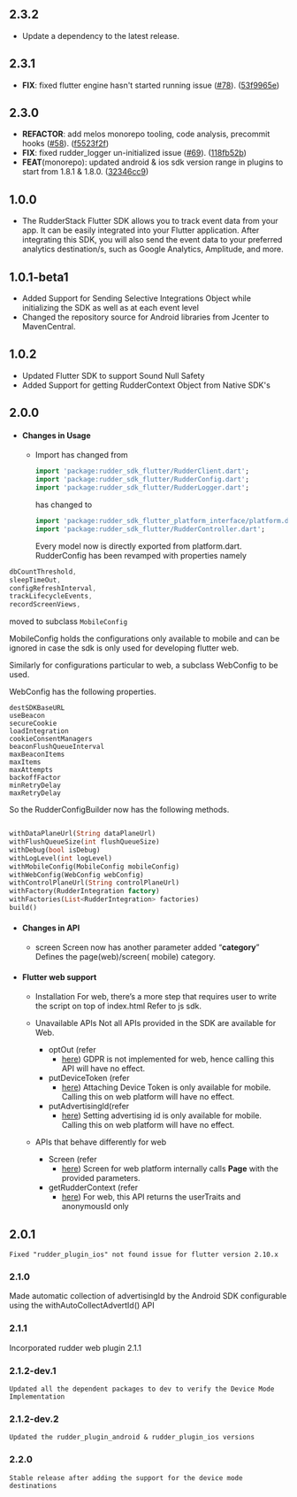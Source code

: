 ## 2.3.2

 - Update a dependency to the latest release.

## 2.3.1

 - **FIX**: fixed flutter engine hasn't started running issue ([#78](https://github.com/rudderlabs/rudder-sdk-flutter/issues/78)). ([53f9965e](https://github.com/rudderlabs/rudder-sdk-flutter/commit/53f9965e63c0ec36e3b298956c1df1a231f5a2e0))

## 2.3.0

 - **REFACTOR**: add melos monorepo tooling, code analysis, precommit hooks ([#58](https://github.com/rudderlabs/rudder-sdk-flutter/issues/58)). ([f5523f2f](https://github.com/rudderlabs/rudder-sdk-flutter/commit/f5523f2fb41b723f1d0b1c090fbc880a79049aab))
 - **FIX**: fixed rudder_logger un-initialized issue ([#69](https://github.com/rudderlabs/rudder-sdk-flutter/issues/69)). ([118fb52b](https://github.com/rudderlabs/rudder-sdk-flutter/commit/118fb52b7011282f3200be3d47a30cc548563350))
 - **FEAT**(monorepo): updated android & ios sdk version range in plugins to start from 1.8.1 & 1.8.0. ([32346cc9](https://github.com/rudderlabs/rudder-sdk-flutter/commit/32346cc9e0da51e7cdca1daf5ab2a1ac2b8b1a88))

## 1.0.0

* The RudderStack Flutter SDK allows you to track event data from your app. It can be easily
  integrated into your Flutter application. After integrating this SDK, you will also send the event
  data to your preferred analytics destination/s, such as Google Analytics, Amplitude, and more.

## 1.0.1-beta1

* Added Support for Sending Selective Integrations Object while initializing the SDK as well as at
  each event level
* Changed the repository source for Android libraries from Jcenter to MavenCentral.

## 1.0.2

* Updated Flutter SDK to support Sound Null Safety
* Added Support for getting RudderContext Object from Native SDK's

## 2.0.0

* #### Changes in Usage
    * Import has changed from

      ```dart
      import 'package:rudder_sdk_flutter/RudderClient.dart';
      import 'package:rudder_sdk_flutter/RudderConfig.dart';
      import 'package:rudder_sdk_flutter/RudderLogger.dart'; 
      ```

      has changed to

      ```dart
      import 'package:rudder_sdk_flutter_platform_interface/platform.dart';
      import 'package:rudder_sdk_flutter/RudderController.dart';
  
      ```

      Every model now is directly exported from platform.dart.
      RudderConfig has been revamped with properties namely

```dart
dbCountThreshold,
sleepTimeOut,
configRefreshInterval,
trackLifecycleEvents,
recordScreenViews,
```

moved to subclass `MobileConfig`

MobileConfig holds the configurations only available to mobile and can be ignored in case the sdk is only used for developing flutter web.

Similarly for configurations particular to web, a subclass WebConfig to be used.

WebConfig has the following properties.

```
destSDKBaseURL
useBeacon
secureCookie
loadIntegration
cookieConsentManagers
beaconFlushQueueInterval
maxBeaconItems
maxItems
maxAttempts
backoffFactor
minRetryDelay
maxRetryDelay
```

So the RudderConfigBuilder now has the following methods.

```dart

withDataPlaneUrl(String dataPlaneUrl)
withFlushQueueSize(int flushQueueSize)
withDebug(bool isDebug)
withLogLevel(int logLevel)
withMobileConfig(MobileConfig mobileConfig)
withWebConfig(WebConfig webConfig)
withControlPlaneUrl(String controlPlaneUrl)
withFactory(RudderIntegration factory)
withFactories(List<RudderIntegration> factories)
build()

```

* #### Changes in API

    * screen Screen now has another parameter added “**category**” Defines the page(web)/screen(
      mobile) category.

* #### Flutter web support
    * Installation For web, there’s a more step that requires user to write the script on top of
      index.html Refer to js sdk.

    * Unavailable APIs Not all APIs provided in the SDK are available for Web.
        * optOut (refer
            - [here](https://www.rudderstack.com/docs/stream-sources/rudderstack-sdk-integration-guides/rudderstack-flutter-sdk/#enablingdisabling-user-tracking-via-the-optout-api-gdpr-support))
              GDPR is not implemented for web, hence calling this API will have no effect.
        * putDeviceToken (refer
            - [here](https://www.rudderstack.com/docs/stream-sources/rudderstack-sdk-integration-guides/rudderstack-flutter-sdk/#setting-the-device-token))
              Attaching Device Token is only available for mobile. Calling this on web platform will
              have no effect.
        * putAdvertisingId(refer
            - [here](https://www.rudderstack.com/docs/stream-sources/rudderstack-sdk-integration-guides/rudderstack-flutter-sdk/#advertising-id))
              Setting advertising id is only available for mobile. Calling this on web platform will
              have no effect.

    * APIs that behave differently for web
        * Screen (refer
            - [here](https://www.rudderstack.com/docs/stream-sources/rudderstack-sdk-integration-guides/rudderstack-flutter-sdk/#screen))
              Screen for web platform internally calls **Page** with the provided parameters.
        * getRudderContext (refer
            - [here](https://www.rudderstack.com/docs/stream-sources/rudderstack-sdk-integration-guides/rudderstack-flutter-sdk/#how-do-i-get-the-user-traits-after-making-an-identify-call))
              For web, this API returns the userTraits and anonymousId only

## 2.0.1

    Fixed "rudder_plugin_ios" not found issue for flutter version 2.10.x
              
### 2.1.0
   Made automatic collection of advertisingId by the Android SDK configurable using the withAutoCollectAdvertId() API
   
### 2.1.1
   Incorporated rudder web plugin 2.1.1

### 2.1.2-dev.1 
    Updated all the dependent packages to dev to verify the Device Mode Implementation

### 2.1.2-dev.2
    Updated the rudder_plugin_android & rudder_plugin_ios versions

### 2.2.0
    Stable release after adding the support for the device mode destinations